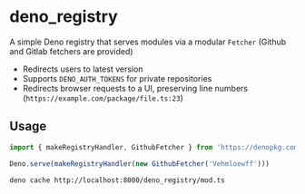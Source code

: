 # deno_registry

A simple Deno registry that serves modules via a modular `Fetcher` (Github and Gitlab fetchers are provided)

- Redirects users to latest version
- Supports `DENO_AUTH_TOKENS` for private repositories
- Redirects browser requests to a UI, preserving line numbers (`https://example.com/package/file.ts:23`)

## Usage

```typescript
import { makeRegistryHandler, GithubFetcher } from 'https://denopkg.com/Vehmloewff/deno_registry@1.0.0/mod.ts'

Deno.serve(makeRegistryHandler(new GithubFetcher('Vehmloewff')))
```

```shell
deno cache http://localhost:8000/deno_registry/mod.ts
```
